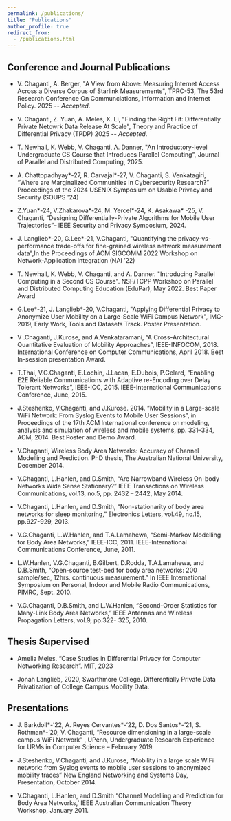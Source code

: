 ```yaml
---
permalink: /publications/
title: "Publications"
author_profile: true
redirect_from: 
  - /publications.html
---
```


## Conference and Journal Publications

* V. Chaganti, A. Berger, "A View from Above: Measuring Internet Access Across a Diverse Corpus of Starlink Measurements", TPRC-53, The 53rd Research Conference On Communciations, Information and Internet Policy. 2025 -- *Accepted*. 

* V. Chaganti, Z. Yuan, A. Meles, X. Li, "Finding the Right Fit: Differentially Private Netowrk Data Release At Scale", Theory and Practice of Differential Privacy (TPDP) 2025  -- *Accepted*. 

* T. Newhall, K. Webb, V. Chaganti, A. Danner, "An Introductory-level Undergraduate CS Course that Introduces Parallel Computing", Journal of Parallel and Distributed Computing, 2025. 

* A. Chattopadhyay*-27, R. Carvajal*-27, V. Chaganti, S. Venkatagiri, “Where are Marginalized Communities in Cybersecurity Research?” Proceedings of the 2024 USENIX Symposium on Usable Privacy and Security (SOUPS '24)

* Z.Yuan*-24, V.Zhakarova*-24, M. Yercel*-24, K. Asakawa*
-25, V. Chaganti, “Designing Differentially-Private Algorithms for Mobile User Trajectories”– IEEE Security and Privacy Symposium, 2024.

* J. Langlieb*-20, G.Lee*-21, V.Chaganti, "Quantifying the privacy-vs-performance trade-offs for fine-grained wireless network measurement data",In the Proceedings of ACM SIGCOMM 2022 Workshop on Network-Application Integration (NAI ’22)

* T. Newhall, K. Webb, V. Chaganti, and A. Danner. "Introducing Parallel Computing in a Second CS Course". NSF/TCPP Workshop on Parallel and Distributed Computing Education (EduPar), May 2022. Best Paper Award

* G.Lee*-21, J. Langlieb*-20, V.Chaganti, "Applying Differential Privacy to Anonymize User Mobility on a Large-Scale WiFi Campus Network", IMC-2019, Early Work, Tools and Datasets Track. Poster Presentation.

* V .Chaganti, J.Kurose, and A.Venkataramani, “A Cross-Architectural Quantitative Evaluation of Mobility Approaches”, IEEE-INFOCOM, 2018. International Conference on Computer Communications, April 2018. Best In-session presentation Award.

* T.Thai, V.G.Chaganti, E.Lochin, J.Lacan, E.Dubois, P.Gelard, “Enabling E2E Reliable Communications with Adaptive re-Encoding over Delay Tolerant Networks”, IEEE-ICC, 2015. IEEE-International Communications Conference, June, 2015.

* J.Steshenko, V.Chaganti, and J.Kurose. 2014. “Mobility in a Large-scale WiFi Network: From Syslog Events to Mobile User Sessions”, in Proceedings of the 17th ACM International conference on modeling, analysis and simulation of wireless and mobile systems, pp. 331–334, ACM, 2014. Best Poster and Demo Award.

* V.Chaganti, Wireless Body Area Networks: Accuracy of Channel Modelling and Prediction. PhD thesis, The Australian National University, December 2014.

* V.Chaganti, L.Hanlen, and D.Smith, “Are Narrowband Wireless On-body Networks Wide Sense Stationary?” IEEE Transactions on Wireless Communications, vol.13, no.5, pp. 2432 – 2442, May 2014.

* V.Chaganti, L.Hanlen, and D.Smith, “Non-stationarity of body area networks for sleep monitoring,” Electronics Letters, vol.49, no.15, pp.927-929, 2013.

* V.G.Chaganti, L.W.Hanlen, and T.A.Lamahewa, “Semi-Markov Modelling for Body Area Networks,” IEEE-ICC, 2011. IEEE-International Communications Conference, June, 2011.

* L.W.Hanlen, V.G.Chaganti, B.Gilbert, D.Rodda, T.A.Lamahewa, and D.B.Smith, “Open-source test-bed for body area networks: 200 sample/sec, 12hrs. continuous measurement.” In IEEE International Symposium on Personal, Indoor and Mobile Radio Communications, PIMRC, Sept. 2010.

* V.G.Chaganti, D.B.Smith, and L.W.Hanlen, “Second-Order Statistics for Many-Link Body Area Networks,” IEEE Antennas and Wireless Propagation Letters, vol.9, pp.322- 325, 2010.

## Thesis Supervised

* Amelia Meles. “Case Studies in Differential Privacy for Computer
Networking Research”. MIT, 2023

* Jonah Langlieb, 2020, Swarthmore College. Differentially Private Data Privatization of College Campus Mobility Data.

## Presentations 

* J. Barkdoll*-’22, A. Reyes Cervantes*-‘22, D. Dos Santos*-’21, S. Rothman*-’20, V. Chaganti,
“Resource dimensioning in a large-scale campus WiFi Network” , UPenn, Undergraduate
Research Experience for URMs in Computer Science – February 2019.

* J.Steshenko, V.Chaganti, and J.Kurose, “Mobility in a large scale WiFi network: from Syslog events to mobile user sessions to anonymized mobility traces” New England Networking and Systems Day, Presentation, October 2014.

* V.Chaganti, L.Hanlen, and D.Smith “Channel Modelling and Prediction for Body Area Networks,’ IEEE Australian Communication Theory Workshop, January 2011.

